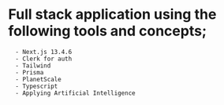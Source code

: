 # Full stack application using the following tools and concepts;

      - Next.js 13.4.6
      - Clerk for auth
      - Tailwind
      - Prisma
      - PlanetScale
      - Typescript
      - Applying Artificial Intelligence
